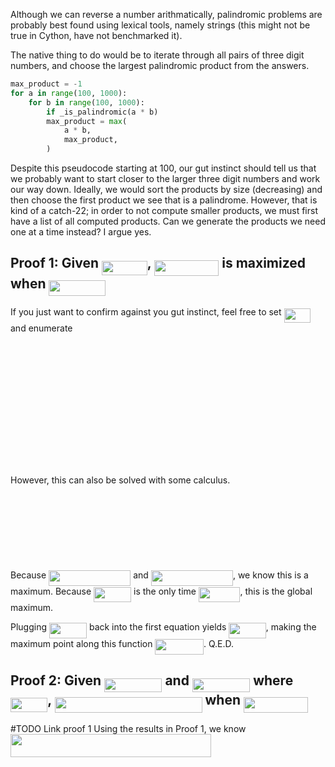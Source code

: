 Although we can reverse a number arithmatically, palindromic problems are probably best found using lexical tools, namely strings (this might not be true in Cython, have not benchmarked it).

The native thing to do would be to iterate through all pairs of three digit numbers, and choose the largest palindromic product from the answers.

```python
max_product = -1
for a in range(100, 1000):
    for b in range(100, 1000):
        if _is_palindromic(a * b)
        max_product = max(
            a * b,
            max_product,
        )
```

Despite this pseudocode starting at 100, our gut instinct should tell us that we probably want to start closer to the larger three digit numbers and work our way down. Ideally, we would sort the products by size (decreasing) and then choose the first product we see that is a palindrome. However, that is kind of a catch-22; in order to not compute smaller products, we must first have a list of all computed products. Can we generate the products we need one at a time instead? I argue yes.

## Proof 1: Given <img src="https://rawgit.com/alecmori/project_euler_answers (fetch/None/svgs/ab15186021e40b8624ac175df5be923e.svg?invert_in_darkmode" align=middle width=72.76863pt height=22.381919999999983pt/>, <img src="https://rawgit.com/alecmori/project_euler_answers (fetch/None/svgs/6ba740927cdc41d29ccefa1b4f4f1631.svg?invert_in_darkmode" align=middle width=103.133745pt height=24.56552999999997pt/> is maximized when <img src="https://rawgit.com/alecmori/project_euler_answers (fetch/None/svgs/4046156e0cc4653d0192c20a9501c2e3.svg?invert_in_darkmode" align=middle width=90.519825pt height=24.56552999999997pt/>

If you just want to confirm against you gut instinct, feel free to set <img src="https://rawgit.com/alecmori/project_euler_answers (fetch/None/svgs/612444b82593db589936ada174a27d89.svg?invert_in_darkmode" align=middle width=42.939105pt height=22.381919999999983pt/> and enumerate

<p align="center"><img src="https://rawgit.com/alecmori/project_euler_answers (fetch/None/svgs/6f44da277b23ccf9bba665b83e828800.svg?invert_in_darkmode" align=middle width=170.52419999999998pt height=16.376943pt/></p>
<p align="center"><img src="https://rawgit.com/alecmori/project_euler_answers (fetch/None/svgs/42b38f5845814df0d44fcdfe1e7de615.svg?invert_in_darkmode" align=middle width=170.52419999999998pt height=16.376943pt/></p>
<p align="center"><img src="https://rawgit.com/alecmori/project_euler_answers (fetch/None/svgs/21ab8e49204af85582ac4c4e70592ede.svg?invert_in_darkmode" align=middle width=170.52419999999998pt height=16.376943pt/></p>
<p align="center"><img src="https://rawgit.com/alecmori/project_euler_answers (fetch/None/svgs/34a201c9f7d308907d2b60fc513f7ab3.svg?invert_in_darkmode" align=middle width=170.52419999999998pt height=16.376943pt/></p>
<p align="center"><img src="https://rawgit.com/alecmori/project_euler_answers (fetch/None/svgs/e2166dfd3132b7b13b447152114ed41a.svg?invert_in_darkmode" align=middle width=170.52419999999998pt height=16.376943pt/></p>
<p align="center"><img src="https://rawgit.com/alecmori/project_euler_answers (fetch/None/svgs/8dabaef318f10a05074060ddefe0ab57.svg?invert_in_darkmode" align=middle width=170.52419999999998pt height=16.376943pt/></p>
<p align="center"><img src="https://rawgit.com/alecmori/project_euler_answers (fetch/None/svgs/af5912d18ecc53b334e3258a45f7c112.svg?invert_in_darkmode" align=middle width=170.52419999999998pt height=16.376943pt/></p>

However, this can also be solved with some calculus.

<p align="center"><img src="https://rawgit.com/alecmori/project_euler_answers (fetch/None/svgs/bbbc0ded94da1c020dfb7d1bd3cc3874.svg?invert_in_darkmode" align=middle width=171.0555pt height=14.3753115pt/></p>
<p align="center"><img src="https://rawgit.com/alecmori/project_euler_answers (fetch/None/svgs/a2e79932b5bd706007ef54434be091bf.svg?invert_in_darkmode" align=middle width=283.2192pt height=16.376943pt/></p>
<p align="center"><img src="https://rawgit.com/alecmori/project_euler_answers (fetch/None/svgs/dd089887450cb00d1330727bb974e143.svg?invert_in_darkmode" align=middle width=227.8716pt height=17.250255pt/></p>
<p align="center"><img src="https://rawgit.com/alecmori/project_euler_answers (fetch/None/svgs/7c99a89a197fb0c385164a9b7bdca674.svg?invert_in_darkmode" align=middle width=166.07084999999998pt height=16.376943pt/></p>

Because <img src="https://rawgit.com/alecmori/project_euler_answers (fetch/None/svgs/0a86c91817c3463af1d624e120046b36.svg?invert_in_darkmode" align=middle width=131.135235pt height=24.668490000000013pt/> and <img src="https://rawgit.com/alecmori/project_euler_answers (fetch/None/svgs/27ec5c2067a5d67b62049782efa69291.svg?invert_in_darkmode" align=middle width=131.135235pt height=24.668490000000013pt/>, we know this is a maximum. Because <img src="https://rawgit.com/alecmori/project_euler_answers (fetch/None/svgs/3381855c1c02e0f03e27b65c005d6c95.svg?invert_in_darkmode" align=middle width=60.03096pt height=24.56552999999997pt/> is the only time <img src="https://rawgit.com/alecmori/project_euler_answers (fetch/None/svgs/8a273a027e69ad055166571f8e7835ab.svg?invert_in_darkmode" align=middle width=66.555225pt height=24.668490000000013pt/>, this is the global maximum.

Plugging <img src="https://rawgit.com/alecmori/project_euler_answers (fetch/None/svgs/3381855c1c02e0f03e27b65c005d6c95.svg?invert_in_darkmode" align=middle width=60.03096pt height=24.56552999999997pt/> back into the first equation yields <img src="https://rawgit.com/alecmori/project_euler_answers (fetch/None/svgs/260acb5faa22c91fe24fc5623f789fde.svg?invert_in_darkmode" align=middle width=59.29011pt height=24.56552999999997pt/>, making the maximum point along this function <img src="https://rawgit.com/alecmori/project_euler_answers (fetch/None/svgs/ed758013f632fc83e825845ce04c5359.svg?invert_in_darkmode" align=middle width=77.628705pt height=24.56552999999997pt/>. Q.E.D.

## Proof 2: Given <img src="https://rawgit.com/alecmori/project_euler_answers (fetch/None/svgs/659a3575b9b6f5ae42bbb53ff4369357.svg?invert_in_darkmode" align=middle width=92.2845pt height=22.381919999999983pt/> and <img src="https://rawgit.com/alecmori/project_euler_answers (fetch/None/svgs/ada5231ffcadf2940bbc948ddcb05e35.svg?invert_in_darkmode" align=middle width=92.2845pt height=22.381919999999983pt/> where <img src="https://rawgit.com/alecmori/project_euler_answers (fetch/None/svgs/7950d646528f30cb67bcec009d0243e8.svg?invert_in_darkmode" align=middle width=59.182365000000004pt height=22.381919999999983pt/>, <img src="https://rawgit.com/alecmori/project_euler_answers (fetch/None/svgs/1a5789db93834a84626ed26aa6167735.svg?invert_in_darkmode" align=middle width=236.04124499999998pt height=24.56552999999997pt/> when <img src="https://rawgit.com/alecmori/project_euler_answers (fetch/None/svgs/6ba740927cdc41d29ccefa1b4f4f1631.svg?invert_in_darkmode" align=middle width=103.133745pt height=24.56552999999997pt/>

#TODO Link proof 1
Using the results in Proof 1, we know <img src="https://rawgit.com/alecmori/project_euler_answers (fetch/None/svgs/d80a2e18699f02d7ada4341f19493131.svg?invert_in_darkmode" align=middle width=320.971695pt height=37.24248000000001pt/>
